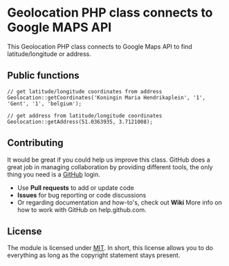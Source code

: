 # Geolocation PHP class connects to Google MAPS API

This Geolocation PHP class connects to Google Maps API to find latitude/longitude or address.

## Public functions

```
// get latitude/longitude coordinates from address
Geolocation::getCoordinates('Koningin Maria Hendrikaplein', '1', 'Gent', '1', 'belgium');

// get address from latitude/longitude coordinates
Geolocation::getAddress(51.0363935, 3.7121008);
```

## Contributing

It would be great if you could help us improve this class. GitHub does a great job in managing collaboration by providing different tools, the only thing you need is a [GitHub](http://github.com) login.

* Use **Pull requests** to add or update code
* **Issues** for bug reporting or code discussions
* Or regarding documentation and how-to's, check out **Wiki**
More info on how to work with GitHub on help.github.com.


## License

The module is licensed under [MIT](./LICENSE.md). In short, this license allows you to do everything as long as the copyright statement stays present.